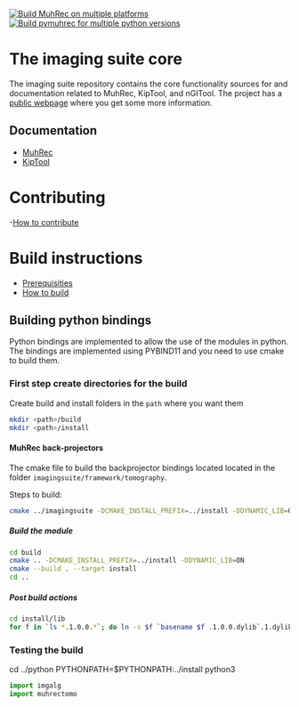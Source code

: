[![Build MuhRec on multiple platforms](https://github.com/neutronimaging/imagingsuite/actions/workflows/Build-multi-OS.yml/badge.svg)](https://github.com/neutronimaging/imagingsuite/actions/workflows/Build-multi-OS.yml)
[![Build pymuhrec for multiple python versions](https://github.com/neutronimaging/imagingsuite/actions/workflows/Build-wheels.yml/badge.svg)](https://github.com/neutronimaging/imagingsuite/actions/workflows/Build-wheels.yml)
# The imaging suite core
The imaging suite repository contains the core functionality sources for and documentation related to MuhRec, KipTool, and nGITool.
The project has a [public webpage](https://neutronimaging.github.io/) where you get some more information.

## Documentation
- [MuhRec](https://github.com/neutronimaging/imagingsuite/wiki/User-manual-MuhRec)
- [KipTool](https://github.com/neutronimaging/imagingsuite/wiki/User-manual-KipTool)

# Contributing
-[How to contribute](https://github.com/neutronimaging/imagingsuite/blob/master/CONTRIBUTING.md)

# Build instructions
- [Prerequisities](https://github.com/neutronimaging/imagingsuite/wiki/Prerequisites-for-building)
- [How to build](https://github.com/neutronimaging/imagingsuite/wiki/Build-instructions)

## Building python bindings
Python bindings are implemented to allow the use of the modules in python. The bindings are implemented using PYBIND11 and you need to use cmake to build them.

### First step create directories for the build
Create build and install folders in the ```path``` where you want them
```bash 
mkdir <path>/build
mkdir <path>/install
```

#### MuhRec back-projectors
The cmake file to build the backprojector bindings located located in the folder ````imagingsuite/framework/tomography````.

Steps to build:
```bash
cmake ../imagingsuite -DCMAKE_INSTALL_PREFIX=../install -DDYNAMIC_LIB=ON -DCMAKE_PREFIX_PATH=<path to Qt version>/macos
```
##### Build the module
```bash
cd build
cmake .. -DCMAKE_INSTALL_PREFIX=../install -DDYNAMIC_LIB=ON
cmake --build . --target install
cd ..
```

##### Post build actions
```bash 
cd install/lib
for f in `ls *.1.0.0.*`; do ln -s $f `basename $f .1.0.0.dylib`.1.dylib; done

```
### Testing the build
cd ../python
PYTHONPATH=$PYTHONPATH:../install python3

```python
import imgalg
import muhrectomo
```





